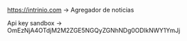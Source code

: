 
https://intrinio.com -> Agregador de noticias


Api key sandbox -> OmEzNjA4OTdjM2M2ZGE5NGQyZGNhNDg0ODlkNWY1YmJj


